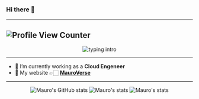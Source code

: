 ### Hi there 👋


---
![Profile View Counter](https://komarev.com/ghpvc/?username=mauromarzocca&color=green)
---

<p align="center">
<img src="https://readme-typing-svg.herokuapp.com?color=08CE90&center=true&vCenter=true&lines=Hello+There!!!;My+name's+Mauro+Marzocca.;I'm+a+full-stack+developer." alt="typing intro">
</p>

---

- 🔭 I’m currently working as a **Cloud Engeneer**
- 🚀 My website 👉🏻 <a href="https://mauromarzocca.github.io/mauroverse/" target="blank">**MauroVerse**</a>

---

<!-- ![Mauro's GitHub stats](https://github-readme-stats.vercel.app/api?username=mauromarzocca&theme=tokyonight)
 -->
<div align="center">

![Mauro's GitHub stats](https://github-readme-stats.vercel.app/api?username=mauromarzocca&show_icons=true&count_private=true&include_all_commits=true&theme=codeSTACKr&title_color=e73737&icon_color=e73737&border_color=0d1017&bg_color=0e1118)
![Mauro's stats](https://github-readme-stats.vercel.app/api/top-langs/?username=mauromarzocca&layout=compact&langs_count=7&theme=codeSTACKr&title_color=e73737&icon_color=e73737&border_color=0e1118&bg_color=0e1118)
![Mauro's stats](https://github-readme-streak-stats.herokuapp.com/?user=farshadz1997&theme=dark&ring=e73737&currStreakNum=ffffff&hide_border=true&background=0E1118)
</div>
<!--
![git-image](https://avatars.githubusercontent.com/u/57107500?v=4)

**mauromarzocca/mauromarzocca** is a ✨ _special_ ✨ repository because its `README.md` (this file) appears on your GitHub profile.

Here are some ideas to get you started:

- 🔭 I’m currently working on ...
- 🌱 I’m currently learning ...
- 👯 I’m looking to collaborate on ...
- 🤔 I’m looking for help with ...
- 💬 Ask me about ...
- 📫 How to reach me: ...
- 😄 Pronouns: ...
- ⚡ Fun fact: ...


- 🔭 I’m currently working as a **Cloud Engeneer**

- 🌱 I’m currently learning **FrontEnd development and DevOps**

- 💬 Ask me about **React, NextJS, NodeJS, MongoDB, Mongoose, Express, Firebase.**

- 📫 How to reach me **contact@satnaing.dev**

- 🚀 My website 👉🏻 <a href="https://satnaing.dev" target="blank">https://satnaing.dev</a>

- 📰 My blog 👉🏻 <a href="https://satnaing.dev/blog" target="blank">https://satnaing.dev/blog</a>


-->
